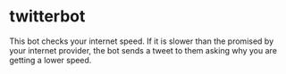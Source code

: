 # twitterbot
This bot checks your internet speed. If it is slower than the promised by your internet provider, the bot sends a tweet to them asking why you are getting a lower speed.
